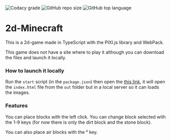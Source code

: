 <!-- Badges-->
![Codacy grade](https://img.shields.io/codacy/grade/1abacd35dbe04806bf5c54192874930e?logo=codacy&style=for-the-badge)
![GitHub repo size](https://img.shields.io/github/repo-size/ayfri/2d-minecraft?style=for-the-badge)
![GitHub top language](https://img.shields.io/github/languages/top/ayfri/2d-minecraft?logo=typescript&logoColor=%2329f&style=for-the-badge)

# 2d-Minecraft
This is a 2d-game made in TypeScript with the PIXI.js library and WebPack.

This game does not have a site where to play it although you can download the files and launch it locally.

### How to launch it locally
Run the `start` script (in the `package.json`) then open the [this link](http://localhost:3000/index.html), it will open the `index.html` file from the `out` folder but in a local server so it can loads the images.

### Features
You can place blocks with the left click.
You can change block selected with the 1-9 keys (for now there is only the dirt block and the stone block).

You can also place air blocks with the ² key.
